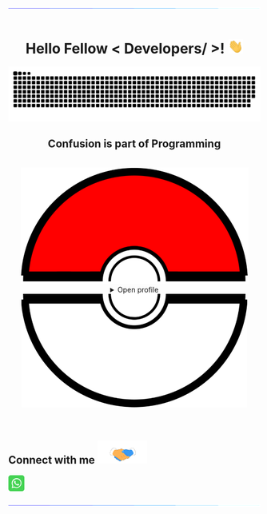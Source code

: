 <div align="center">
<img src="Resources/bars.gif" alt="">
<br>
<br>
<h1> Hello Fellow < Developers/ >! <img src = "Resources/wave.gif" width = 30px> </h1>
<img src="Resources/grid-snake.svg" alt="">
<h2 style="display: inline-block">Confusion is part of Programming</h2>
<br>
<br>
<img src="Resources/Poke-Up.png">
<details>
<summary>Open profile</summary>
<br>
<div>
  <div align=center>
      <img height="200" src="Resources/Sufi-Yan-Raza.png" alt="Avatar photo of Sufi Yan Raza">
  </div>
  <div align=center>
      <a href="https://git.io/typing-svg"><img src="https://readme-typing-svg.demolab.com?font=Fira%20Code&size=35&duration=3500&pause=300&color=f75c7e&center=true&vCenter=true&width=500&lines=Hey%2C+I'm+Sufi+Yan+Raza;Welcome+to+my+profile!;Description+of+myself%3A;Full+Stack+Developer;UI/UX+Designer;IBM+Meta+&+Google+Certifies;Horse+Rider;Confident+&+Ambitious;Young+at+heart;Volley+Ball+Player;Thrill+Seeker" alt="Typing SVG" /></a>
  </div>
</div>

<details>
<summary>About me</summary>

[//]: # "You must have a lf before the markdown element when inside a block for it to work: https://stackoverflow.com/questions/29368902/how-can-i-wrap-my-markdown-in-an-html-div"

<div align="left">

```js
/**
 * Represents me.
 * @constructor
 * @param {string} city - Islamabad, Pakistan.
 * @param {string} languagues - English, French, German & Spanish
 * @param {string} jobTitle - Full Stack Engineer, UX/UI Designer
 * @param {string} specialization - Building full-fledged web applications.
 * @param {string} interests - AI, writing & problem-solving.
 * @param {string} hobbies -  Reading & Watching Sci-Fic Movies.
 * @param {string} approachable - Yes, to collaborate on exciting projects, don't hesitate to react out.
 * @param {string} stength - Resolute.
 * @param {string} weakness - Shyness.
 * @throws {Punch} To any and all bugs.
 */
```

</div>

</details>

<details>
<summary>Tools</summary>
<div>
  <p style="display: inline-block;" align="center">
    <kbd>
      <kbd>Programming Languages</kbd>
      <br>
      <br>
      <img width="30px" src="Resources/JavaScript.svg" /> 
      <img width="30px" src="Resources/python.svg" /> 
      <img width="30px" src="Resources/Java.svg" /> 
      <img width="30px" src="Resources/C++.svg" /> 
    </kbd>
    <kbd>
      <kbd>Back-end</kbd>
      <br>
      <br>
      <img width="30px" src="Resources/Ruby_on_Rails.svg" />
      <img width="30px" src="Resources/Flask-Dark.svg" />
      <img width="30px" src="Resources/NodeJS-Dark.svg" />
      <img width="30px" src="Resources/ExpressJS-Dark.svg" />
    </kbd>
     <kbd>
      <kbd>Mobile</kbd>
      <br>
      <br>
      <img width="30px" src="Resources/Dart.svg" />
      <img width="30px" src="Resources/Flutter.svg" />
      <img width="30px" src="Resources/Kotlin.svg" />
      <img width="30px" src="Resources/Swift.svg" />
    </kbd>
    <kbd>
      <kbd>Front-end</kbd>
      <br>
      <br>
      <img width="30px" src="Resources/HTML.svg" /> 
      <img width="30px" src="Resources/CSS.svg" /> 
      <img width="30px" src="Resources//React-Dark.svg" /> 
      <img width="30px" src="Resources/Angular-Dark.svg" />
      <img width="30px" src="Resources/ThreeJS-Dark.svg" />
      <img width="30px" src="Resources/Bootstrap.svg" />
      <img width="30px" src="Resources/TailwindCSS-Dark.svg" />
      <img width="30px" src="Resources/Webflow.svg" />
    </kbd>
    <kbd>
      <kbd>Database</kbd>
      <br>
      <br>
      <img width="30px" src="Resources/mongodb.svg" />
      <img width="30px" src="Resources/postgresql.svg" />
      <img width="30px" src="Resources/redis.svg" />
    </kbd>
    <br>
    <br>
    <kbd>
      <kbd>Data Science & AI</kbd>
      <br>
      <br>
      <img width="30px" src="Resources/matlab.svg" />
      <img width="30px" src="Resources/Tenserflow.svg" />
      <img width="30px" src="Resources/Numpy.svg" />
    </kbd>
    <kbd>
      <kbd>System, Networking & Deployment</kbd>
      <br>
      <br>
      <img width="30px" src="Resources/heroku.svg" />
      <img width="30px" src="Resources/git.svg" />
      <img width="30px" src="Resources/docker.svg" />
      <img width="30px" src="Resources/terraformio.svg" />
      <img width="30px" src="Resources/kubernetes.svg" />
    </kbd>
    <kbd>
      <kbd>Terminal Scripts</kbd>
      <br>
      <br>
      <img width="30px" src="Resources/Bash-Dark.svg" />
      <img width="30px" src="Resources/Vim.svg" />    
    </kbd>
    <kbd>
      <kbd>Tools</kbd>
      <br>
      <br>
      <img width="30px" src="Resources/VSCode.svg" />
      <img width="30px" src="Resources/canva-icon.svg" />
      <img width="30px" src="Resources/JupyterNB.svg" />
      <img width="30px" src="Resources/PYCharm.svg" />
      <img width="30px" src="Resources/Rubymine.svg" />
      <img width="30px" src="Resources/figma-icon.svg" />
  </kbd>
     <kbd>
      <kbd>Game Development</kbd>
      <br>
      <br>
      <img width="30px" src="Resources/Unity-Dark.svg" />
    </kbd>
  </p>
</div>
</details>

<details>
  <summary>Quote</summary>
  <br>
  One of my favourite quotes
  <blockquote>
    “Can I say something? Um, I’m the type of person that if you ask me a question and I don’t know the answer, I’m gonna tell you that I don’t know. But I bet you what, I know how to find the answer and I will find the answer.”
    <br><strong>Chris Gardner interpreted by Will Smith in the movie "Pursuit of Happyness" (2006)</strong>
  </blockquote>
</details>

<details>
  <summary>Free DOSE hit</summary>
  <br>
  <small><i>DOSE (dopamine, oxytocin, serotonin & endorphin), refresh page if dose was ineffective.</i></small>
  <br>
  <div align="center"><img src="https://readme-jokes.vercel.app/api?theme=monokai" alt="Jokes Card" /></div>
</details>

<details>
<summary>What can I do for you?</summary>
<table style="border: none">
  <tr>
  <td width="50%" valign="top">

[//]: # "Fighting against markdown and blocks isn't easy, indentation is catastrophic"

## Let's Work on Your Project Together!

If you have any questions about web development, writing mistake-free documentation or AI, feel free to <a href="mailto:sufiyanrazaofficial@gmail.com">contact me by email</a>, I won't bite, I promise.

  </td>
  <td width="50%" valign="top">

## It's not perfect, isn't it?

**<a href="https://github.com/Sufi-Yan-Raza/Sufi-Yan-Raza/issues"><img alt="Feedback" src="https://img.shields.io/badge/Ask%20me-anything-1abc9c.svg"></a>
**

<blockquote>“I think it’s very important to have a feedback loop, where you’re constantly thinking about what you’ve done and how you could be doing it better.”
<br><strong>– Elon Musk</strong></blockquote>

  </td>
  </tr>
</table>
</details>

</details>

<img src="Resources/Poke-down.png" >

</div>
<br/>
<br/>
<div align=left+>
<h2> Connect with me <img src='Resources/handshake.gif' width="100px"> </h2>
<a href = 'https://api.whatsapp.com/send?phone=923000192168'> <img width = '32px' align= 'center' src="Resources/whatsapp-tile.svg"/></a> 
<br>
<br>
</div>
<img src="Resources/bars.gif" alt="">
